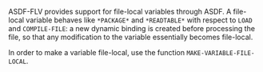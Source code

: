 ASDF-FLV provides support for file-local variables through ASDF. A file-local
variable behaves like `*PACKAGE*` and `*READTABLE*` with respect to `LOAD` and
`COMPILE-FILE`: a new dynamic binding is created before processing the file,
so that any modification to the variable essentially becomes file-local.

In order to make a variable file-local, use the function
`MAKE-VARIABLE-FILE-LOCAL`.

